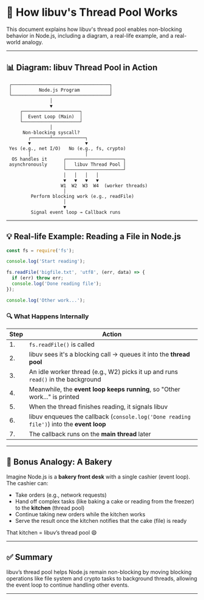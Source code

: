 
# 🔧 How libuv's Thread Pool Works

This document explains how libuv's thread pool enables non-blocking behavior in Node.js, including a diagram, a real-life example, and a real-world analogy.

---

## 📊 Diagram: libuv Thread Pool in Action

```
 ┌────────────────────────────────────┐
 │          Node.js Program           │
 └────────────────────────────────────┘
                │
                ▼
     ┌─────────────────────┐
     │  Event Loop (Main)  │
     └─────────────────────┘
                │
      Non-blocking syscall?
        ┌───────┴────────────┐
        ▼                    ▼
 Yes (e.g., net I/O)   No (e.g., fs, crypto)
        │                    │
  OS handles it      ┌─────────────────────┐
 asynchronously      │   libuv Thread Pool │
                     └─────────────────────┘
                     │   │   │   │
                     ▼   ▼   ▼   ▼
                    W1  W2  W3  W4  (worker threads)
                     │
         Perform blocking work (e.g., readFile)
                     │
                     ▼
         Signal event loop → Callback runs
```

---

## 💡 Real-life Example: Reading a File in Node.js

```js
const fs = require('fs');

console.log('Start reading');

fs.readFile('bigfile.txt', 'utf8', (err, data) => {
  if (err) throw err;
  console.log('Done reading file');
});

console.log('Other work...');
```

### 🔍 What Happens Internally

| Step | Action |
|------|--------|
| 1. | `fs.readFile()` is called |
| 2. | libuv sees it's a blocking call → queues it into the **thread pool** |
| 3. | An idle worker thread (e.g., W2) picks it up and runs `read()` in the background |
| 4. | Meanwhile, the **event loop keeps running**, so "Other work..." is printed |
| 5. | When the thread finishes reading, it signals libuv |
| 6. | libuv enqueues the callback (`console.log('Done reading file')`) into the **event loop** |
| 7. | The callback runs on the **main thread** later |

---

## 📂 Bonus Analogy: A Bakery

Imagine Node.js is a **bakery front desk** with a single cashier (event loop). The cashier can:

- Take orders (e.g., network requests)
- Hand off complex tasks (like baking a cake or reading from the freezer) to the **kitchen** (thread pool)
- Continue taking new orders while the kitchen works
- Serve the result once the kitchen notifies that the cake (file) is ready

That kitchen = libuv’s thread pool 😄

---

## ✅ Summary

libuv’s thread pool helps Node.js remain non-blocking by moving blocking operations like file system and crypto tasks to background threads, allowing the event loop to continue handling other events.

---
